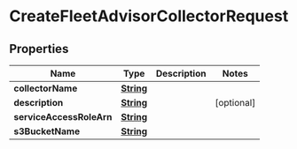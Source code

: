 

# CreateFleetAdvisorCollectorRequest


## Properties

| Name | Type | Description | Notes |
|------------ | ------------- | ------------- | -------------|
|**collectorName** | [**String**](String.md) |  |  |
|**description** | [**String**](String.md) |  |  [optional] |
|**serviceAccessRoleArn** | [**String**](String.md) |  |  |
|**s3BucketName** | [**String**](String.md) |  |  |



